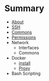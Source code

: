 # Summary

* [About](README.md)
* [SSH](ssh.md)
* [Commons](commons.md)
* [Permissions](permissions.md)
* Network
   * Interfaces
   * Commons
* Docker
   * [install](docker_install.md)
   * [Proxy](docker_proxy.md)
* Bash Scripting


